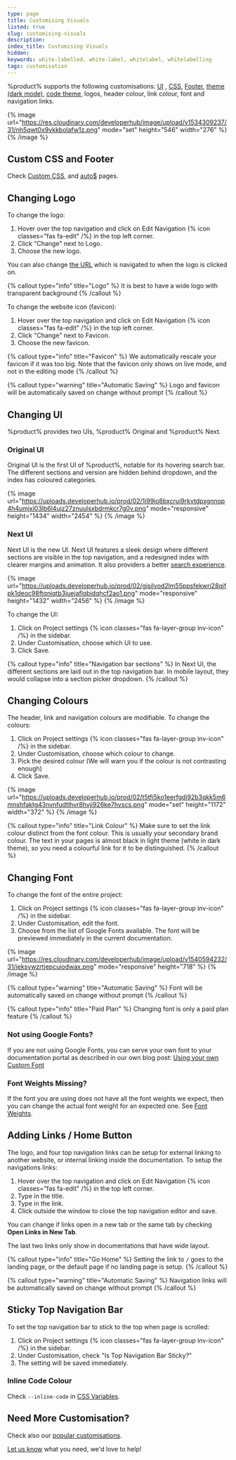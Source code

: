 ```yaml
---
type: page
title: Customising Visuals
listed: true
slug: customising-visuals
description: 
index_title: Customising Visuals
hidden: 
keywords: white-labelled, white-label, whitelabel, whitelabelling
tags: customisation
---
```


%product% supports the following customisations: [UI](/support-center/customising-visuals#changing-ui) , [CSS](/support-center/custom-css), [Footer](/support-center/custom-footer), [theme (dark mode)](/support-center/theme), [code theme](/support-center/code-theme), logos, header colour, link colour, font and navigation links.

{% image url="https://res.cloudinary.com/developerhub/image/upload/v1534309237/31/nh5qwt0x9vkkbolafw1z.png" mode="set" height="546" width="276" %}
{% /image %}

## Custom CSS and Footer

Check [Custom CSS](/support-center/custom-css), and [auto$](/support-center/custom-footer) pages.

## Changing Logo

To change the logo:

1. Hover over the top navigation and click on Edit Navigation {% icon classes="fas fa-edit" /%} in the top left corner.
2. Click "Change" next to Logo.
3. Choose the new logo.

You can also change [the URL](/support-center/customising-visuals#adding-links--home-button) which is navigated to when the logo is clicked on.

{% callout type="info" title="Logo" %}
It is best to have a wide logo with transparent background
{% /callout %}

To change the website icon (favicon):

1. Hover over the top navigation and click on Edit Navigation {% icon classes="fas fa-edit" /%} in the top left corner.
2. Click "Change" next to Favicon.
3. Choose the new favicon.

{% callout type="info" title="Favicon" %}
We automatically rescale your favicon if it was too big. Note that the favicon only shows on live mode, and not in the editing mode
{% /callout %}

{% callout type="warning" title="Automatic Saving" %}
Logo and favicon will be automatically saved on change without prompt
{% /callout %}

## Changing UI

%product% provides two UIs, %product% Original and %product% Next.

### Original UI

Original UI is the first UI of %product%, notable for its hovering search bar. The different sections and version are hidden behind dropdown, and the index has coloured categories.

{% image url="https://uploads.developerhub.io/prod/02/1i99io8bxcrui9rkvtdpxgnnop4h4umjxi03lb6l4ujz27znuulsxbdrmkcr7g0v.png" mode="responsive" height="1434" width="2454" %}
{% /image %}

### Next UI

Next UI is the new UI. Next UI features a sleek design where different sections are visible in the top navigation, and a redesigned index with clearer margins and animation. It also providers a better [search experience](/support-center/using-search#next-ui-search).

{% image url="https://uploads.developerhub.io/prod/02/gisilvod2lm55ppsfekwri28qjfpk1deoc98ftqniqtb3juejaflqbidqhcf2ao1.png" mode="responsive" height="1432" width="2456" %}
{% /image %}

To change the UI:

1. Click on Project settings {% icon classes="fas fa-layer-group inv-icon" /%} in the sidebar.
2. Under Customisation, choose which UI to use.
3. Click Save.

{% callout type="info" title="Navigation bar sections" %}
In Next UI, the different sections are laid out in the top navigation bar. In mobile layout, they would collapse into a section picker dropdown.
{% /callout %}

## Changing Colours

The header, link and navigation colours are modifiable. To change the colours:

1. Click on Project settings {% icon classes="fas fa-layer-group inv-icon" /%} in the sidebar.
2. Under Customisation, choose which colour to change.
3. Pick the desired colour (We will warn you if the colour is not contrasting enough)
4. Click Save.

{% image url="https://uploads.developerhub.io/prod/02/t5tfi5ko1eerfgdi92b3qkk5m6mnshfaktg43nvnfudtlhvr8hvji926ke7hvscs.png" mode="set" height="1172" width="372" %}
{% /image %}

{% callout type="info" title="Link Colour" %}
Make sure to set the link colour distinct from the font colour. This is usually your secondary brand colour. The text in your pages is almost black in light theme (white in dark theme), so you need a colourful link for it to be distinguished.
{% /callout %}

## Changing Font

To change the font of the entire project:

1. Click on Project settings {% icon classes="fas fa-layer-group inv-icon" /%} in the sidebar.
2. Under Customisation, edit the font.
3. Choose from the list of Google Fonts available. The font will be previewed immediately in the current documentation.

{% image url="https://res.cloudinary.com/developerhub/image/upload/v1540594232/31/ieksywzrtjepcuiodwax.png" mode="responsive" height="718" %}
{% /image %}

{% callout type="warning" title="Automatic Saving" %}
Font will be automatically saved on change without prompt
{% /callout %}

{% callout type="info" title="Paid Plan" %}
Changing font is only a paid plan feature
{% /callout %}

### Not using Google Fonts?

If you are not using Google Fonts, you can serve your own font to your documentation portal as described in our own blog post: [Using your own Custom Font](https://developerhub.io/blog/using-your-own-font/)

### Font Weights Missing?

If the font you are using does not have all the font weights we expect, then you can change the actual font weight for an expected one. See [Font Weights](/support-center/custom-css#font-weights).

## Adding Links / Home Button

The logo, and four top navigation links can be setup for external linking to another website, or internal linking inside the documentation. To setup the navigations links:

1. Hover over the top navigation and click on Edit Navigation {% icon classes="fas fa-edit" /%} in the top left corner.
2. Type in the title.
3. Type in the link.
4. Click outside the window to close the top navigation editor and save.

You can change if links open in a new tab or the same tab by checking **Open Links in New Tab**.

The last two links only show in documentations that have wide layout.

{% callout type="info" title="Go Home" %}
Setting the link to `/` goes to the landing page, or the default page if no landing page is setup.
{% /callout %}

{% callout type="warning" title="Automatic Saving" %}
Navigation links will be automatically saved on change without prompt
{% /callout %}

## Sticky Top Navigation Bar

To set the top navigation bar to stick to the top when page is scrolled:

1. Click on Project settings {% icon classes="fas fa-layer-group inv-icon" /%} in the sidebar.
2. Under Customisation, check "Is Top Navigation Bar Sticky?"
3. The setting will be saved immediately.

### Inline Code Colour

Check `--inline-code` in [CSS Variables](/support-center/custom-css#css-variables).

## Need More Customisation?

Check also our [popular customisations](/support-center/css-customisations).

[Let us know](/support-center/contact-us) what you need, we'd love to help!